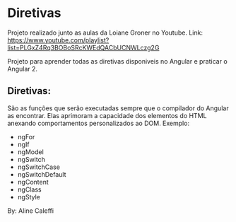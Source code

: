 # Diretivas

Projeto realizado junto as aulas da Loiane Groner no Youtube.
Link: https://www.youtube.com/playlist?list=PLGxZ4Rq3BOBoSRcKWEdQACbUCNWLczg2G

Projeto para aprender todas as diretivas disponiveis no Angular e praticar o Angular 2.

## Diretivas: 
São as funções que serão executadas sempre que o compilador do Angular as encontrar. Elas aprimoram a capacidade dos elementos do HTML anexando comportamentos personalizados ao DOM. Exemplo: 

- ngFor
- ngIf
- ngModel
- ngSwitch
- ngSwitchCase
- ngSwitchDefault 
- ngContent
- ngClass
- ngStyle


By: Aline Caleffi
